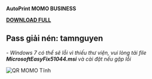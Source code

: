 **AutoPrint MOMO BUSINESS** 

[**DOWNLOAD FULL**](https://github.com/chinhanh09/PRINT-MOMO-BUSINESS/raw/main/PRINT%20MOMO%20BUSINESS.rar)

Pass giải nén: tamnguyen
-----------------------------------------------------------

_- Windows 7 có thể sẽ lỗi vì thiếu thư viện, vui lòng tải file **MicrosoftEasyFix51044.msi** và cài đặt nếu gặp lỗi_

![QR MOMO Tĩnh](https://github.com/chinhanh09/PRINT-MOMO-BUSINESS/assets/59678311/9a9d06e1-4d6f-4000-b09d-084c92f154d2)
